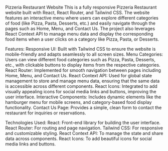 Pizzeria Restaurant Website
This is a fully responsive Pizzeria Restaurant website built with React, React Router, and Tailwind CSS. The website features an interactive menu where users can explore different categories of food (like Pizza, Pasta, Desserts, etc.) and easily navigate through the pages such as Home, Menu, and Contact Us. The project also leverages React Context API to manage menu data and display the corresponding food items when a user clicks on a category like Pizza, Pasta, or Desserts.

Features:
Responsive UI: Built with Tailwind CSS to ensure the website is mobile-friendly and adapts seamlessly to all screen sizes.
Menu Categories: Users can view different food categories such as Pizza, Pasta, Desserts, etc., with clickable buttons to display items from the respective categories.
React Router: Implemented for smooth navigation between pages including Home, Menu, and Contact Us.
React Context API: Used for global state management to store and manage menu data, ensuring that the same data is accessible across different components.
React Icons: Integrated to add visually appealing icons for social media links and buttons, improving the user interface.
Interactive Components: Includes dynamic elements like the hamburger menu for mobile screens, and category-based food display functionality.
Contact Us Page: Provides a simple, clean form to contact the restaurant for inquiries or reservations.

Technologies Used:
React: Front-end library for building the user interface.
React Router: For routing and page navigation.
Tailwind CSS: For responsive and customizable styling.
React Context API: To manage the state and share data across components.
React Icons: To add beautiful icons for social media links and buttons.
